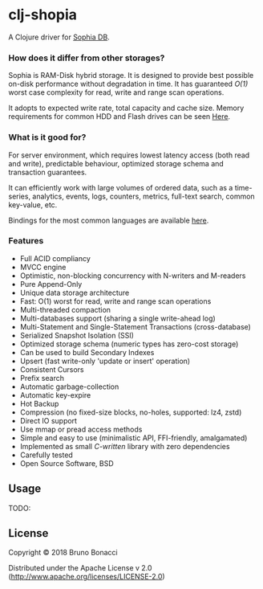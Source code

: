 # clj-shopia

A Clojure driver for [Sophia DB](http://sophia.systems/).

### How does it differ from other storages?

Sophia is RAM-Disk hybrid storage. It is designed to provide best possible on-disk performance without degradation
in time. It has guaranteed *O(1)* worst case complexity for read, write and range scan operations.

It adopts to expected write rate, total capacity and cache size. Memory requirements for common HDD and Flash
drives can be seen [Here](http://sophia.systems/v2.2/admin/memory_requirements.html).

### What is it good for?

For server environment, which requires
lowest latency access (both read and write), predictable behaviour, optimized storage schema and transaction guarantees.

It can efficiently work with large volumes of ordered data, such as a time-series,
analytics, events, logs, counters, metrics, full-text search, common key-value, etc.

Bindings for the most common languages are available [here](http://sophia.systems/drivers.html).

### Features

* Full ACID compliancy
* MVCC engine
* Optimistic, non-blocking concurrency with N-writers and M-readers
* Pure Append-Only
* Unique data storage architecture
* Fast: O(1) worst for read, write and range scan operations
* Multi-threaded compaction
* Multi-databases support (sharing a single write-ahead log)
* Multi-Statement and Single-Statement Transactions (cross-database)
* Serialized Snapshot Isolation (SSI)
* Optimized storage schema (numeric types has zero-cost storage)
* Can be used to build Secondary Indexes
* Upsert (fast write-only 'update or insert' operation)
* Consistent Cursors
* Prefix search
* Automatic garbage-collection
* Automatic key-expire
* Hot Backup
* Compression (no fixed-size blocks, no-holes, supported: lz4, zstd)
* Direct IO support
* Use mmap or pread access methods
* Simple and easy to use (minimalistic API, FFI-friendly, amalgamated)
* Implemented as small *C-written* library with zero dependencies
* Carefully tested
* Open Source Software, BSD

## Usage

TODO:

## License

Copyright © 2018 Bruno Bonacci

Distributed under the Apache License v 2.0 (http://www.apache.org/licenses/LICENSE-2.0)
